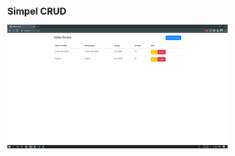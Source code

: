 ## Simpel CRUD

![alt image](https://raw.githubusercontent.com/nanangendriks/simple-crud-pdo/be63efcf45f4a3f0efbcdc1738c0373c7c29627a/docs/image-preview.png)